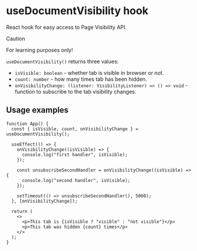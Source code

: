 # useDocumentVisibility hook

React hook for easy access to Page Visibility API.

> [!CAUTION]
> For learning purposes only!

 `useDocumentVisibility()` returns three values:
- `isVisible: boolean` - whether tab is visible in browser or not.
- `count: number` - how many times tab has been hidden.
- `onVisibilityChange: (listener: VisibilityListener) => () => void` - function to subscribe to the tab visibility changes.

## Usage examples

```tsx
function App() {
  const { isVisible, count, onVisibilityChange } = useDocumentVisibility();

  useEffect(() => {
    onVisibilityChange((isVisible) => {
      console.log("first handler", isVisible);
    });

    const unsubscribeSecondHandler = onVisibilityChange((isVisible) => {
      console.log("second handler", isVisible);
    });

    setTimeout(() => unsubscribeSecondHandler(), 5000);
  }, [onVisibilityChange]);

  return (
    <>
      <p>This tab is {isVisible ? "visible" : "not visible"}</p>
      <p>This tab was hidden {count} times</p>
    </>
  );
}
```
